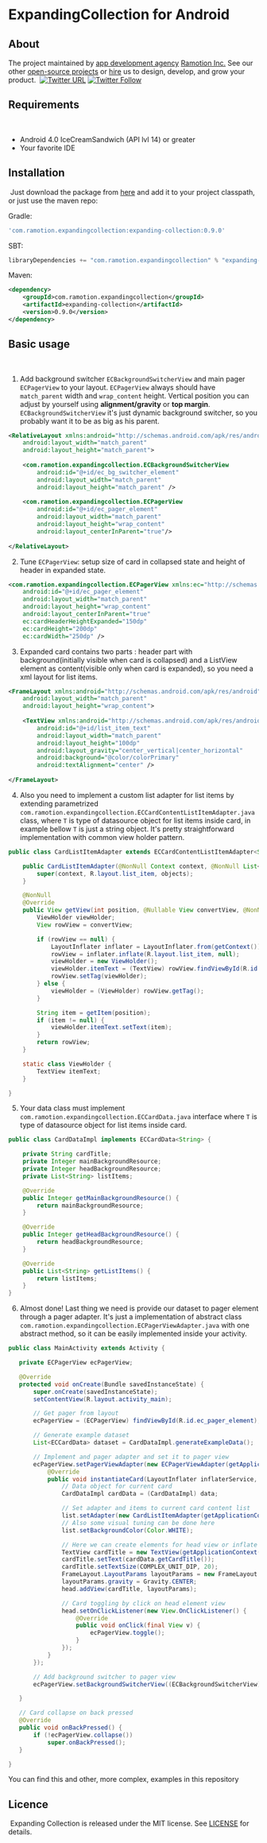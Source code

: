 # ExpandingCollection for Android

## About
The project maintained by [app development agency](https://ramotion.com?utm_source=gthb&utm_medium=special&utm_campaign=foolding-cell-android) [Ramotion Inc.](https://ramotion.com?utm_source=gthb&utm_medium=special&utm_campaign=foolding-cell-android)
See our other [open-source projects](https://github.com/ramotion) or [hire](https://ramotion.com?utm_source=gthb&utm_medium=special&utm_campaign=foolding-cell-android) us to design, develop, and grow your product.
​
[![Twitter URL](https://img.shields.io/twitter/url/http/shields.io.svg?style=social)](https://twitter.com/intent/tweet?text=https://github.com/ramotion/foolding-cell-android)
[![Twitter Follow](https://img.shields.io/twitter/follow/ramotion.svg?style=social)](https://twitter.com/ramotion)

## Requirements
​
- Android 4.0 IceCreamSandwich (API lvl 14) or greater
- Your favorite IDE

## Installation
​
Just download the package from [here](http://central.maven.org/maven2/com/ramotion/foldingcell/folding-cell/1.1.0/folding-cell-1.1.0.aar) and add it to your project classpath, or just use the maven repo:

Gradle:
```groovy
'com.ramotion.expandingcollection:expanding-collection:0.9.0'
```
SBT:
```scala
libraryDependencies += "com.ramotion.expandingcollection" % "expanding-collection" % "0.9.0"
```
Maven:
```xml
<dependency>
	<groupId>com.ramotion.expandingcollection</groupId>
	<artifactId>expanding-collection</artifactId>
	<version>0.9.0</version>
</dependency>
```

## Basic usage
 ​
1. Add background switcher `ECBackgroundSwitcherView` and main pager `ECPagerView` to your layout. `ECPagerView` always should have `match_parent` width and `wrap_content` height. Vertical position you can adjust by yourself using **alignment/gravity** or **top margin**. `ECBackgroundSwitcherView` it's just dynamic background switcher, so you probably want it to be as big as his parent.

```xml
<RelativeLayout xmlns:android="http://schemas.android.com/apk/res/android"
    android:layout_width="match_parent"
    android:layout_height="match_parent">
    
    <com.ramotion.expandingcollection.ECBackgroundSwitcherView
        android:id="@+id/ec_bg_switcher_element"
        android:layout_width="match_parent"
        android:layout_height="match_parent" />
        
    <com.ramotion.expandingcollection.ECPagerView
        android:id="@+id/ec_pager_element"
        android:layout_width="match_parent"
        android:layout_height="wrap_content"
        android:layout_centerInParent="true"/>
        
</RelativeLayout>
```

2. Tune `ECPagerView`: setup size of card in collapsed state and height of header in expanded state.  

```xml
<com.ramotion.expandingcollection.ECPagerView xmlns:ec="http://schemas.android.com/apk/res-auto"
    android:id="@+id/ec_pager_element"
    android:layout_width="match_parent"
    android:layout_height="wrap_content"
    android:layout_centerInParent="true"
    ec:cardHeaderHeightExpanded="150dp"
    ec:cardHeight="200dp"
    ec:cardWidth="250dp" />
```

3. Expanded card contains two parts : header part with background(initially visible when card is collapsed) and a ListView element as content(visible only when card is expanded), so you need a xml layout for list items.

```xml
<FrameLayout xmlns:android="http://schemas.android.com/apk/res/android"
    android:layout_width="match_parent"
    android:layout_height="wrap_content">
    
    <TextView xmlns:android="http://schemas.android.com/apk/res/android"
        android:id="@+id/list_item_text"
        android:layout_width="match_parent"
        android:layout_height="100dp"
        android:layout_gravity="center_vertical|center_horizontal"
        android:background="@color/colorPrimary"
        android:textAlignment="center" />
        
</FrameLayout>
```

4. Also you need to implement a custom list adapter for list items by extending parametrized `com.ramotion.expandingcollection.ECCardContentListItemAdapter.java` class,  where `T` is type of datasource object for list items inside card, in example bellow `T` is just a string object. It's pretty straightforward implementation with common view holder pattern. 

```java
public class CardListItemAdapter extends ECCardContentListItemAdapter<String> {

    public CardListItemAdapter(@NonNull Context context, @NonNull List<String> objects) {
        super(context, R.layout.list_item, objects);
    }

    @NonNull
    @Override
    public View getView(int position, @Nullable View convertView, @NonNull ViewGroup parent) {
        ViewHolder viewHolder;
        View rowView = convertView;

        if (rowView == null) {
            LayoutInflater inflater = LayoutInflater.from(getContext());
            rowView = inflater.inflate(R.layout.list_item, null);
            viewHolder = new ViewHolder();
            viewHolder.itemText = (TextView) rowView.findViewById(R.id.list_item_text);
            rowView.setTag(viewHolder);
        } else {
            viewHolder = (ViewHolder) rowView.getTag();
        }

        String item = getItem(position);
        if (item != null) {
            viewHolder.itemText.setText(item);
        }
        return rowView;
    }

    static class ViewHolder {
        TextView itemText;
    }

}
```
5. Your data class must implement `com.ramotion.expandingcollection.ECCardData.java` interface where `T` is type of datasource object for list items inside card.

```java
public class CardDataImpl implements ECCardData<String> {

    private String cardTitle;
    private Integer mainBackgroundResource;
    private Integer headBackgroundResource;
    private List<String> listItems;

    @Override
    public Integer getMainBackgroundResource() {
        return mainBackgroundResource;
    }

    @Override
    public Integer getHeadBackgroundResource() {
        return headBackgroundResource;
    }

    @Override
    public List<String> getListItems() {
        return listItems;
    }
}
```

6. Almost done! Last thing we need is provide our dataset to pager element through a pager adapter. It's just a implementation of abstract class `com.ramotion.expandingcollection.ECPagerViewAdapter.java` with one abstract method, so it can be easily implemented inside your activity.  

```java
public class MainActivity extends Activity {

   private ECPagerView ecPagerView;

   @Override
   protected void onCreate(Bundle savedInstanceState) {
       super.onCreate(savedInstanceState);
       setContentView(R.layout.activity_main);

       // Get pager from layout
       ecPagerView = (ECPagerView) findViewById(R.id.ec_pager_element);

       // Generate example dataset
       List<ECCardData> dataset = CardDataImpl.generateExampleData();

       // Implement and pager adapter and set it to pager view
       ecPagerView.setPagerViewAdapter(new ECPagerViewAdapter(getApplicationContext(), dataset) {
           @Override
           public void instantiateCard(LayoutInflater inflaterService, ViewGroup head, ListView list, ECCardData data) {
               // Data object for current card
               CardDataImpl cardData = (CardDataImpl) data;

               // Set adapter and items to current card content list
               list.setAdapter(new CardListItemAdapter(getApplicationContext(), cardData.getListItems()));
               // Also some visual tuning can be done here
               list.setBackgroundColor(Color.WHITE);

               // Here we can create elements for head view or inflate layout from xml using inflater service
               TextView cardTitle = new TextView(getApplicationContext());
               cardTitle.setText(cardData.getCardTitle());
               cardTitle.setTextSize(COMPLEX_UNIT_DIP, 20);
               FrameLayout.LayoutParams layoutParams = new FrameLayout.LayoutParams(FrameLayout.LayoutParams.WRAP_CONTENT, FrameLayout.LayoutParams.WRAP_CONTENT);
               layoutParams.gravity = Gravity.CENTER;
               head.addView(cardTitle, layoutParams);

               // Card toggling by click on head element view
               head.setOnClickListener(new View.OnClickListener() {
                   @Override
                   public void onClick(final View v) {
                       ecPagerView.toggle();
                   }
               });
           }
       });

       // Add background switcher to pager view
       ecPagerView.setBackgroundSwitcherView((ECBackgroundSwitcherView) findViewById(R.id.ec_bg_switcher_element));

   }

   // Card collapse on back pressed
   @Override
   public void onBackPressed() {
       if (!ecPagerView.collapse())
           super.onBackPressed();
   }

}
```

You can find this and other, more complex, examples in this repository ​

## Licence
​
Expanding Collection is released under the MIT license.
See [LICENSE](./LICENSE.md) for details.